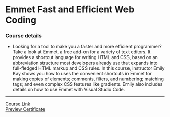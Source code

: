 # Emmet Fast and Efficient Web Coding
### Course details
- Looking for a tool to make you a faster and more efficient programmer? Take a look at Emmet, a free add-on for a variety of text editors. It provides a shortcut language for writing HTML and CSS, based on an abbreviation structure most developers already use that expands into full-fledged HTML markup and CSS rules. In this course, instructor Emily Kay shows you how to uses the convenient shortcuts in Emmet for making copies of elements; comments, filters, and numbering; matching tags; and even complex CSS features like gradients. Emily also includes details on how to use Emmet with Visual Studio Code.
-------------------------------
[Course Link](https://www.linkedin.com/learning/emmet-fast-and-efficient-web-coding/emmet-speeds-up-your-work?autoplay=true)
<br>[Preview Certificate](https://www.linkedin.com/learning/certificates/c416d0ad47658fe925be4c992b90853a081619de85d0895cc9330b0683228d20?trk=share_certificate)
